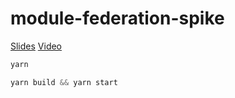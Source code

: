 # module-federation-spike

[Slides](https://miro.com/app/board/o9J_kq_NSck=/)
[Video](https://elsevier.zoom.us/rec/share/wJ1qCLzMrlJLZrOSxxDndqV_O739aaa80HVPqPYEmRuRkpbEhFqQntcSD08uifVz?startTime=1593085777000)

```javascript
yarn

yarn build && yarn start
```


